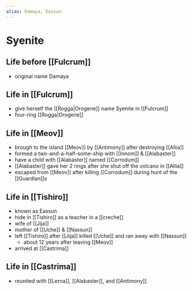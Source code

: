 ```yaml
---
alias: Damaya, Eassun 
---
```


# Syenite

## Life before [[Fulcrum]]

- original name Damaya

## Life in [[Fulcrum]]

- give herself the [[Rogga|Orogene]] name Syenite in [[Fulcrum]]
- four-ring [[Rogga|Orogene]]

## Life in [[Meov]]

- brough to the island [[Meov]] by [[Antimony]] after destroying [[Allia]]
- formed a two-and-a-half-some-ship with [[Innom]] & [[Alabaster]]
- have a child with [[Alabaster]] named [[Corrodum]]
- [[Alabaster]] gave her 2 rings after she shut off the volcano in [[Allia]]
- escaped from [[Meov]] after killing [[Corrodum]] during hunt of the [[Guardian]]s

## Life in [[Tishiro]]

- known as Eassun
- hide in [[Tishiro]] as a teacher in a [[creche]]
- wife of [[Jija]]
- mother of [[Uche]] & [[Nassun]]
- left [[Tishiro]] after [[Jija]] killed [[Uche]] and ran away with [[Nassun]] 
	- about 12 years after leaving [[Meov]]
- arrived at [[Castrima]]

## Life in [[Castrima]]

- reunited with [[Lerna]], [[Alabaster]], and [[Antimony]]